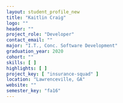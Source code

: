 ```yaml
---
layout: student_profile_new
title: "Kaitlin Craig"
logo: ""
header: ""
project_role: "Developer"
contact_email: ""
major: "I.T., Conc. Software Development"
graduation_year: 2020
cohort: ""
skills: [ ]
highlights: [ ]
project_key: [ "insurance-squad" ]
location: "Lawrenceville, GA"
website: ""
semester_key: "fa16"
---
```

